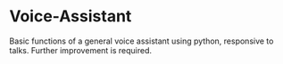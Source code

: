 # Voice-Assistant
Basic functions of a general voice assistant using python, responsive to talks.
Further improvement is required.
